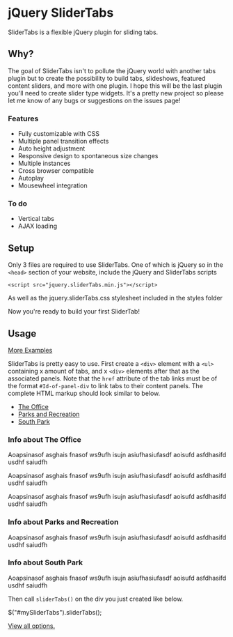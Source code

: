 jQuery SliderTabs
=================

SliderTabs is a flexible jQuery plugin for sliding tabs.

Why?
----

The goal of SliderTabs isn't to pollute the jQuery world with another tabs plugin but to create the possibility to build tabs, slideshows, featured content sliders, and more with one plugin. I hope this will be the last plugin you'll need to create slider type widgets. It's a pretty new project so please let me know of any bugs or suggestions on the issues page!

### Features
- Fully customizable with CSS
- Multiple panel transition effects
- Auto height adjustment
- Responsive design to spontaneous size changes
- Multiple instances
- Cross browser compatible
- Autoplay
- Mousewheel integration

### To do
- Vertical tabs
- AJAX loading

Setup
-----

Only 3 files are required to use SliderTabs. One of which is jQuery so in the `<head>` section of your website, include the jQuery and SliderTabs scripts

  <script src="http://code.jquery.com/jquery.min.js"></script>
    <script src="jquery.sliderTabs.min.js"></script>

As well as the jquery.sliderTabs.css stylesheet included in the styles folder

  <link rel="stylesheet" href="styles/jquery.sliderTabs.min.css">

Now you're ready to build your first SliderTab!

Usage
-----

[More Examples](http://lopatin.github.com/sliderTabs/#getting-started "More SliderTabs Examples")

SliderTabs is pretty easy to use. First create a `<div>` element with a `<ul>` containing x amount of tabs, and x `<div>` elements after that as the associated panels. Note that the `href` attribute of the tab links must be of the format `#Id-of-panel-div` to link tabs to their content panels. The complete HTML markup should look similar to below. 

  <div id="mySliderTabs">
        <ul>
          <li><a href="#theOffice">The Office</a></li>
          <li><a href="#parks">Parks and Recreation</a></li>
          <li><a href="#southPark">South Park</a></li>
        </ul>
        <div id="theOffice">
          <h3>Info about The Office</h3>
          <p>Aoapsinasof asghais fnasof ws9ufh isujn asiufhasiufasdf aoisufd asfdhasifd usdhf saiudfh</p>
          <p>Aoapsinasof asghais fnasof ws9ufh isujn asiufhasiufasdf aoisufd asfdhasifd usdhf saiudfh</p>
          <p>Aoapsinasof asghais fnasof ws9ufh isujn asiufhasiufasdf aoisufd asfdhasifd usdhf saiudfh</p>
        </div>
        <div id="parks">
          <h3>Info about Parks and Recreation</h3>
          <p>Aoapsinasof asghais fnasof ws9ufh isujn asiufhasiufasdf aoisufd asfdhasifd usdhf saiudfh</p>
        </div>
        <div id="southPark">
          <h3>Info about South Park</h3>
          <p>Aoapsinasof asghais fnasof ws9ufh isujn asiufhasiufasdf aoisufd asfdhasifd usdhf saiudfh</p>
        </div>
    </div>

Then call `sliderTabs()` on the div you just created like below.

  $("#mySliderTabs").sliderTabs();


[View all options.](http://lopatin.github.com/sliderTabs/#options "View all options.")